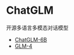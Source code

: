 # ChatGLM

开源多语言多模态对话模型

- [ChatGLM-6B](https://github.com/THUDM/ChatGLM-6B)
- [GLM-4](https://github.com/THUDM/GLM-4)
